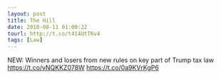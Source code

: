 ```yaml
---
layout: post
title: The Hill
date: 2018-08-11 01:00:22
tourl: http://t.co/t414UtTRv4
tags: [Law]
---
```

NEW: Winners and losers from new rules on key part of Trump tax law https://t.co/vNQKKZ078W https://t.co/0a9KVrKgP6